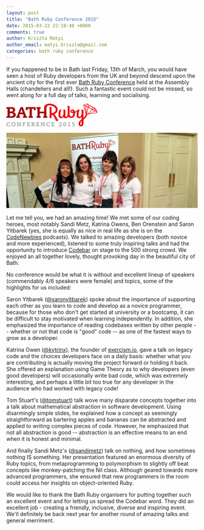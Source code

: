 ```yaml
---
layout: post
title: "Bath Ruby Conference 2015"
date: 2015-03-22 22:18:48 +0000
comments: true
author: Kriszta Matyi
author_email: matyi.kriszta@gmail.com
categories: bath ruby conference
---
```


If you happened to be in Bath last Friday, 13th of March, you would have seen a host of Ruby developers from the UK and beyond descend upon the ancient city for the first ever [Bath Ruby Conference](http://2015.bathruby.org/) held at the Assembly Halls (chandeliers and all!). Such a fantastic event could not be missed, so went along for a full day of talks, learning and socialising.

[![Bath Ruby Conference 2015](/images/bath-ruby-logo.png)](http://2015.bathruby.org/index.html)

[![codebar organisers at Bath Ruby](/images/bathruby-intro.jpg)]()

Let me tell you, we had an amazing time! We met some of our coding heroes, most notably Sandi Metz, Katrina Owens, Ben Orenstein and Saron Yitbarek (yes, she is equally as nice in real life as she is on the [CodeNewbies](http://www.codenewbie.org/) podcasts). We talked to amazing developers (both novice and more experienced), listened to some truly inspiring talks and had the opportunity to introduce [Codebar](http://codebar.io/) on stage to the 500 strong crowd. We enjoyed an all together lovely, thought provoking day in the beautiful city of Bath.

No conference would be what it is without and excellent lineup of speakers (commendably 4/6 speakers were female) and topics, some of the highlights for us included:

Saron Yitbarek ([@saronyitbarek](https://twitter.com/saronyitbarek)) spoke about the importance of supporting each other as you learn to code and develop as a novice programmer, because for those who don't get started at university or a bootcamp, it can be difficult to stay motivated when learning independently. In addition, she emphasized the importance of reading codebases written by other people -- whether or not that code is "good" code -- as one of the fastest ways to grow as a developer.

Katrina Owen ([@kytrinx](https://twitter.com/kytrinyx)), the founder of [exercism.io](http://www.exercism.io), gave a talk on legacy code and the choices developers face on a daily basis: whether what you are contributing is actually moving the project forward or holding it back. She offered an explanation using Game Theory as to why developers (even good developers) will occasionally write bad code, which was extremely interesting, and perhaps a little bit too true for any developer in the audience who had worked with legacy code!

Tom Stuart's ([@tomstuart](https://twitter.com/tomstuart)) talk wove many disparate concepts together into a talk about mathematical abstraction in software development. Using disarmingly simple slides, he explained how a concept as seemingly straightforward as bartering apples and bananas can be abstracted and applied to writing complex pieces of code. However, he emphasized that not all abstraction is good -- abstraction is an effective means to an end when it is honest and minimal.

And finally Sandi Metz's ([@sandimetz](https://twitter.com/sandimetz)) talk on nothing, and how sometimes nothing IS something. Her presentation featured an enormous diversity of Ruby topics, from metaprogramming to polymorphism to slightly off beat concepts like monkey-patching the Nil class. Although geared towards more advanced programmers, she ensured that new programmers in the room could access her insights on object-oriented Ruby.

We would like to thank the Bath Ruby organisers for putting together such an excellent event and for letting us spread the Codebar word. They did an excellent job - creating a friendly, inclusive, diverse and inspiring event. We'll definitely be back next year for another round of amazing talks and general merriment.

